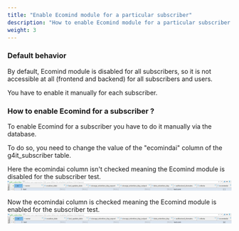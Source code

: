 ```yaml
---
title: "Enable Ecomind module for a particular subscriber"
description: "How to enable Ecomind module for a particular subscriber on G4IT"
weight: 3
---
```


### Default behavior

By default, Ecomind module is disabled for all subscribers, so it is not accessible at all (frontend and backend) for all subscribers and users.

You have to enable it manually for each subscriber.

### How to enable Ecomind for a subscriber ?

To enable Ecomind for a subscriber you have to do it manually via the database.

To do so, you need to change the value of the "ecomindai" column of the g4it_subscriber table.

Here the ecomindai column isn't checked meaning the Ecomind module is disabled for the subscriber test.
![Ecomind module disabled for a subscriber](images/false.png)

Now the ecomindai column is checked meaning the Ecomind module is enabled for the subscriber test.
![Ecomind module disabled for a subscriber](images/true.png)
